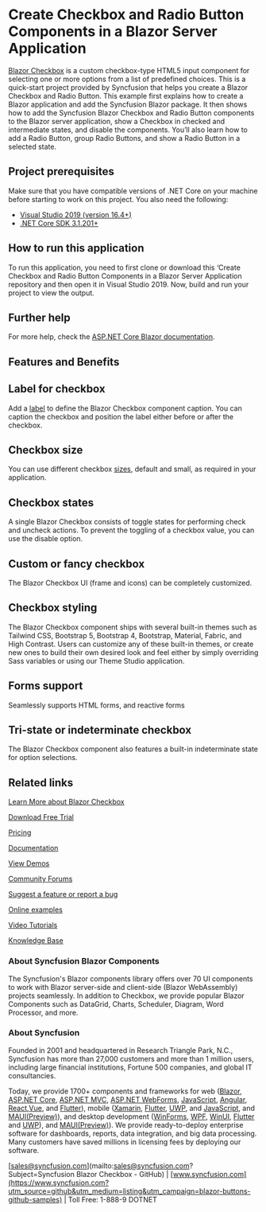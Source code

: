 # Create Checkbox and Radio Button Components in a Blazor Server Application
[Blazor Checkbox](https://www.syncfusion.com/blazor-components/blazor-checkbox?utm_source=github&utm_medium=listing&utm_campaign=blazor-buttons-github-samples) is a custom checkbox-type HTML5 input component for selecting one or more options from a list of predefined choices. This is a quick-start project provided by Syncfusion that helps you create a Blazor Checkbox and Radio Button. This example first explains how to create a Blazor application and add the Syncfusion Blazor package. It then shows how to add the Syncfusion Blazor Checkbox and Radio Button components to the Blazor server application, show a Checkbox in checked and intermediate states, and disable the components. You’ll also learn how to add a Radio Button, group Radio Buttons, and show a Radio Button in a selected state.

## Project prerequisites
Make sure that you have compatible versions of .NET Core on your machine before starting to work on this project. You also need the following:
* [Visual Studio 2019 (version 16.4+)]( https://visualstudio.microsoft.com/downloads)
* [.NET Core SDK 3.1.201+](https://dotnet.microsoft.com/download/dotnet-core/3.1)

## How to run this application
To run this application, you need to first clone or download this ‘Create Checkbox and Radio Button Components in a Blazor Server Application repository and then open it in Visual Studio 2019. Now, build and run your project to view the output.

## Further help

For more help, check the [ASP.NET Core Blazor documentation](https://docs.microsoft.com/en-us/aspnet/core/blazor).

## Features and Benefits

## Label for checkbox

Add a [label](https://blazor.syncfusion.com/documentation/check-box/label-and-size#label?utm_source=github&utm_medium=listing&utm_campaign=blazor-buttons-github-samples) to define the Blazor Checkbox component caption. You can caption the checkbox and position the label either before or after the checkbox.

## Checkbox size

You can use different checkbox [sizes](https://blazor.syncfusion.com/documentation/check-box/label-and-size#size?utm_source=github&utm_medium=listing&utm_campaign=blazor-buttons-github-samples), default and small, as required in your application.

## Checkbox states

A single Blazor Checkbox consists of toggle states for performing check and uncheck actions. To prevent the toggling of a checkbox value, you can use the disable option.

## Custom or fancy checkbox

The Blazor Checkbox UI (frame and icons) can be completely customized.

## Checkbox styling

The Blazor Checkbox component ships with several built-in themes such as Tailwind CSS, Bootstrap 5, Bootstrap 4, Bootstrap, Material, Fabric, and High Contrast. Users can customize any of these built-in themes, or create new ones to build their own desired look and feel either by simply overriding Sass variables or using our Theme Studio application.

## Forms support

Seamlessly supports HTML forms, and reactive forms

## Tri-state or indeterminate checkbox

The Blazor Checkbox component also features a built-in indeterminate state for option selections.

## Related links

[Learn More about Blazor Checkbox](https://www.syncfusion.com/blazor-components/blazor-checkbox?utm_source=github&utm_medium=listing&utm_campaign=blazor-buttons-github-samples)

[Download Free Trial](https://www.syncfusion.com/downloads/blazor?utm_source=github&utm_medium=listing&utm_campaign=blazor-buttons-github-samples)

[Pricing](https://www.syncfusion.com/sales/products/blazor?utm_source=github&utm_medium=listing&utm_campaign=blazor-buttons-github-samples)

[Documentation](https://blazor.syncfusion.com/documentation/check-box/getting-started?utm_source=github&utm_medium=listing&utm_campaign=blazor-buttons-github-samples)

[View Demos](https://blazor.syncfusion.com/demos/buttons/checkbox?theme=bootstrap5?utm_source=github&utm_medium=listing&utm_campaign=blazor-buttons-github-samples)

[Community Forums](https://www.syncfusion.com/forums/blazor-components?utm_source=github&utm_medium=listing&utm_campaign=blazor-buttons-github-samples)

[Suggest a feature or report a bug](https://www.syncfusion.com/feedback/blazor-components?utm_source=github&utm_medium=listing&utm_campaign=blazor-buttons-github-samples)

[Online examples](https://blazor.syncfusion.com/demos/buttons/checkbox?utm_source=github&utm_medium=listing&utm_campaign=blazor-buttons-github-samples)

[Video Tutorials](https://www.syncfusion.com/tutorial-videos/blazor/checkbox?utm_source=github&utm_medium=listing&utm_campaign=blazor-buttons-github-samples)

[Knowledge Base](https://www.syncfusion.com/kb/blazor-components?utm_source=github&utm_medium=listing&utm_campaign=blazor-buttons-github-samples)

### About Syncfusion Blazor Components

The Syncfusion's Blazor components library offers over 70 UI components to work with Blazor server-side and client-side (Blazor WebAssembly) projects seamlessly. In addition to Checkbox, we provide popular Blazor Components such as DataGrid, Charts, Scheduler, Diagram, Word Processor, and more.

### About Syncfusion

Founded in 2001 and headquartered in Research Triangle Park, N.C., Syncfusion has more than 27,000 customers and more than 1 million users, including large financial institutions, Fortune 500 companies, and global IT consultancies.

Today, we provide 1700+ components and frameworks for web ([Blazor](https://www.syncfusion.com/blazor-components?utm_source=github&utm_medium=listing&utm_campaign=blazor-buttons-github-samples), [ASP.NET Core](https://www.syncfusion.com/aspnet-core-ui-controls?utm_source=github&utm_medium=listing&utm_campaign=blazor-buttons-github-samples), [ASP.NET MVC](https://www.syncfusion.com/aspnet-mvc-ui-controls?utm_source=github&utm_medium=listing&utm_campaign=blazor-buttons-github-samples), [ASP.NET WebForms](https://www.syncfusion.com/jquery/aspnet-webforms-ui-controls?utm_source=github&utm_medium=listing&utm_campaign=blazor-buttons-github-samples), [JavaScript](https://www.syncfusion.com/javascript-ui-controls?utm_source=github&utm_medium=listing&utm_campaign=blazor-buttons-github-samples), [Angular](https://www.syncfusion.com/angular-ui-components?utm_source=github&utm_medium=listing&utm_campaign=blazor-buttons-github-samples), [React](https://www.syncfusion.com/react-ui-components?utm_source=github&utm_medium=listing&utm_campaign=blazor-buttons-github-samples),[Vue](https://www.syncfusion.com/vue-ui-components?utm_source=github&utm_medium=listing&utm_campaign=blazor-buttons-github-samples), and [Flutter](https://www.syncfusion.com/flutter-widgets?utm_source=github&utm_medium=listing&utm_campaign=blazor-buttons-github-samples)), mobile ([Xamarin](https://www.syncfusion.com/xamarin-ui-controls?utm_source=github&utm_medium=listing&utm_campaign=blazor-buttons-github-samples), [Flutter](https://www.syncfusion.com/flutter-widgets?utm_source=github&utm_medium=listing&utm_campaign=blazor-buttons-github-samples), [UWP](https://www.syncfusion.com/uwp-ui-controls?utm_source=github&utm_medium=listing&utm_campaign=blazor-buttons-github-samples), and [JavaScript](https://www.syncfusion.com/javascript-ui-controls?utm_source=github&utm_medium=listing&utm_campaign=blazor-buttons-github-samples), and [MAUI(Preview)](https://www.syncfusion.com/maui-controls?utm_source=github&utm_medium=listing&utm_campaign=blazor-buttons-github-samples)), and desktop development ([WinForms](https://www.syncfusion.com/winforms-ui-controls?utm_source=github&utm_medium=listing&utm_campaign=blazor-buttons-github-samples), [WPF](https://www.syncfusion.com/wpf-controls?utm_source=github&utm_medium=listing&utm_campaign=blazor-buttons-github-samples), [WinUI](https://www.syncfusion.com/winui-controls?utm_source=github&utm_medium=listing&utm_campaign=blazor-buttons-github-samples), [Flutter](https://www.syncfusion.com/flutter-widgets?utm_source=github&utm_medium=listing&utm_campaign=blazor-buttons-github-samples) and [UWP](https://www.syncfusion.com/uwp-ui-controls?utm_source=github&utm_medium=listing&utm_campaign=blazor-buttons-github-samples)), and [MAUI(Preview)](https://www.syncfusion.com/maui-controls?utm_source=github&utm_medium=listing&utm_campaign=blazor-buttons-github-samples)). We provide ready-to-deploy enterprise software for dashboards, reports, data integration, and big data processing. Many customers have saved millions in licensing fees by deploying our software.

[sales@syncfusion.com](mailto:sales@syncfusion.com?Subject=Syncfusion Blazor Checkbox - GitHub) | [www.syncfusion.com](https://www.syncfusion.com?utm_source=github&utm_medium=listing&utm_campaign=blazor-buttons-github-samples) | Toll Free: 1-888-9 DOTNET

